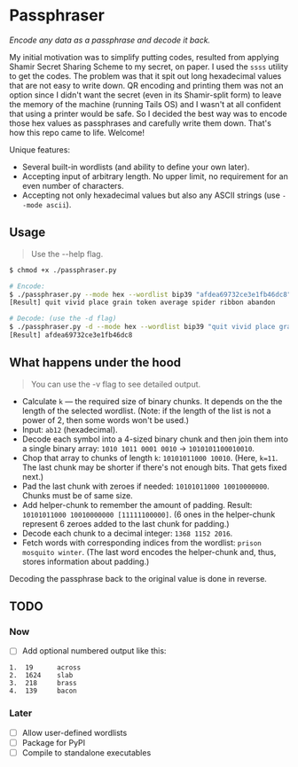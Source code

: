 # Passphraser

*Encode any data as a passphrase and decode it back.*

My initial motivation was to simplify putting codes, resulted from applying Shamir Secret Sharing Scheme to my secret, on paper. I used the `ssss` utility to get the codes. The problem was that it spit out long hexadecimal values that are not easy to write down. QR encoding and printing them was not an option since I didn't want the secret (even in its Shamir-split form) to leave the memory of the machine (running Tails OS) and I wasn't at all confident that using a printer would be safe. So I decided the best way was to encode those hex values as passphrases and carefully write them down. That's how this repo came to life. Welcome!

Unique features:
- Several built-in wordlists (and ability to define your own later).
- Accepting input of arbitrary length. No upper limit, no requirement for an even number of characters.
- Accepting not only hexadecimal values but also any ASCII strings (use `--mode ascii`).


## Usage
> Use the --help flag.

```bash
$ chmod +x ./passphraser.py

# Encode:
$ ./passphraser.py --mode hex --wordlist bip39 "afdea69732ce3e1fb46dc8"
[Result] quit vivid place grain token average spider ribbon abandon

# Decode: (use the -d flag)
$ ./passphraser.py -d --mode hex --wordlist bip39 "quit vivid place grain token average spider ribbon abandon"
[Result] afdea69732ce3e1fb46dc8
```


## What happens under the hood

> You can use the -v flag to see detailed output.

- Calculate `k` — the required size of binary chunks. It depends on the the length of the selected wordlist. (Note: if the length of the list is not a power of 2, then some words won't be used.)
- Input: `ab12` (hexadecimal).
- Decode each symbol into a 4-sized binary chunk and then join them into a single binary array: `1010 1011 0001 0010` -> `1010101100010010`.
- Chop that array to chunks of length `k`: `10101011000 10010`. (Here, `k=11`. The last chunk may be shorter if there's not enough bits. That gets fixed next.)
- Pad the last chunk with zeroes if needed: `10101011000 10010000000`. Chunks must be of same size.
- Add helper-chunk to remember the amount of padding. Result: `10101011000 10010000000 [11111100000]`. (6 ones in the helper-chunk represent 6 zeroes added to the last chunk for padding.)
- Decode each chunk to a decimal integer: `1368 1152 2016`.
- Fetch words with corresponding indices from the wordlist: `prison mosquito winter`. (The last word encodes the helper-chunk and, thus, stores information about padding.)

Decoding the passphrase back to the original value is done in reverse.


## TODO
### Now

- [ ] Add optional numbered output like this:
```
1.  19      across
2.  1624    slab
3.  218     brass
4.  139     bacon
```

### Later
- [ ] Allow user-defined wordlists
- [ ] Package for PyPI
- [ ] Compile to standalone executables
